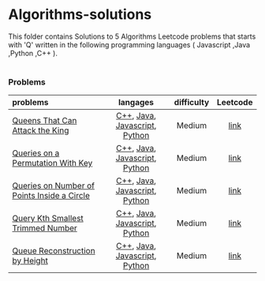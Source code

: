 # Algorithms-solutions
This folder contains Solutions to 5 Algorithms Leetcode problems that starts with 'Q' written in the following programming languages ( Javascript ,Java ,Python ,C++ ).<br><br>
### Problems ###
|problems|langages|difficulty|Leetcode|
|:-------|:------:|:--------:|:------:|
|[Queens That Can Attack the King](https://github.com/AnasImloul/Leetcode-solutions/tree/main/algorithms/Q/Queens%20That%20Can%20Attack%20the%20King/)|[C++](https://github.com/AnasImloul/Leetcode-solutions/tree/main/algorithms/Q/Queens%20That%20Can%20Attack%20the%20King/Queens%20That%20Can%20Attack%20the%20King.cpp), [Java](https://github.com/AnasImloul/Leetcode-solutions/tree/main/algorithms/Q/Queens%20That%20Can%20Attack%20the%20King/Queens%20That%20Can%20Attack%20the%20King.java), [Javascript](https://github.com/AnasImloul/Leetcode-solutions/tree/main/algorithms/Q/Queens%20That%20Can%20Attack%20the%20King/Queens%20That%20Can%20Attack%20the%20King.js), [Python](https://github.com/AnasImloul/Leetcode-solutions/tree/main/algorithms/Q/Queens%20That%20Can%20Attack%20the%20King/Queens%20That%20Can%20Attack%20the%20King.py)|Medium|[link](https://leetcode.com/problems/queens-that-can-attack-the-king)|
|[Queries on a Permutation With Key](https://github.com/AnasImloul/Leetcode-solutions/tree/main/algorithms/Q/Queries%20on%20a%20Permutation%20With%20Key/)|[C++](https://github.com/AnasImloul/Leetcode-solutions/tree/main/algorithms/Q/Queries%20on%20a%20Permutation%20With%20Key/Queries%20on%20a%20Permutation%20With%20Key.cpp), [Java](https://github.com/AnasImloul/Leetcode-solutions/tree/main/algorithms/Q/Queries%20on%20a%20Permutation%20With%20Key/Queries%20on%20a%20Permutation%20With%20Key.java), [Javascript](https://github.com/AnasImloul/Leetcode-solutions/tree/main/algorithms/Q/Queries%20on%20a%20Permutation%20With%20Key/Queries%20on%20a%20Permutation%20With%20Key.js), [Python](https://github.com/AnasImloul/Leetcode-solutions/tree/main/algorithms/Q/Queries%20on%20a%20Permutation%20With%20Key/Queries%20on%20a%20Permutation%20With%20Key.py)|Medium|[link](https://leetcode.com/problems/queries-on-a-permutation-with-key)|
|[Queries on Number of Points Inside a Circle](https://github.com/AnasImloul/Leetcode-solutions/tree/main/algorithms/Q/Queries%20on%20Number%20of%20Points%20Inside%20a%20Circle/)|[C++](https://github.com/AnasImloul/Leetcode-solutions/tree/main/algorithms/Q/Queries%20on%20Number%20of%20Points%20Inside%20a%20Circle/Queries%20on%20Number%20of%20Points%20Inside%20a%20Circle.cpp), [Java](https://github.com/AnasImloul/Leetcode-solutions/tree/main/algorithms/Q/Queries%20on%20Number%20of%20Points%20Inside%20a%20Circle/Queries%20on%20Number%20of%20Points%20Inside%20a%20Circle.java), [Javascript](https://github.com/AnasImloul/Leetcode-solutions/tree/main/algorithms/Q/Queries%20on%20Number%20of%20Points%20Inside%20a%20Circle/Queries%20on%20Number%20of%20Points%20Inside%20a%20Circle.js), [Python](https://github.com/AnasImloul/Leetcode-solutions/tree/main/algorithms/Q/Queries%20on%20Number%20of%20Points%20Inside%20a%20Circle/Queries%20on%20Number%20of%20Points%20Inside%20a%20Circle.py)|Medium|[link](https://leetcode.com/problems/queries-on-number-of-points-inside-a-circle)|
|[Query Kth Smallest Trimmed Number](https://github.com/AnasImloul/Leetcode-solutions/tree/main/algorithms/Q/Query%20Kth%20Smallest%20Trimmed%20Number/)|[C++](https://github.com/AnasImloul/Leetcode-solutions/tree/main/algorithms/Q/Query%20Kth%20Smallest%20Trimmed%20Number/Query%20Kth%20Smallest%20Trimmed%20Number.cpp), [Java](https://github.com/AnasImloul/Leetcode-solutions/tree/main/algorithms/Q/Query%20Kth%20Smallest%20Trimmed%20Number/Query%20Kth%20Smallest%20Trimmed%20Number.java), [Javascript](https://github.com/AnasImloul/Leetcode-solutions/tree/main/algorithms/Q/Query%20Kth%20Smallest%20Trimmed%20Number/Query%20Kth%20Smallest%20Trimmed%20Number.js), [Python](https://github.com/AnasImloul/Leetcode-solutions/tree/main/algorithms/Q/Query%20Kth%20Smallest%20Trimmed%20Number/Query%20Kth%20Smallest%20Trimmed%20Number.py)|Medium|[link](https://leetcode.com/problems/query-kth-smallest-trimmed-number)|
|[Queue Reconstruction by Height](https://github.com/AnasImloul/Leetcode-solutions/tree/main/algorithms/Q/Queue%20Reconstruction%20by%20Height/)|[C++](https://github.com/AnasImloul/Leetcode-solutions/tree/main/algorithms/Q/Queue%20Reconstruction%20by%20Height/Queue%20Reconstruction%20by%20Height.cpp), [Java](https://github.com/AnasImloul/Leetcode-solutions/tree/main/algorithms/Q/Queue%20Reconstruction%20by%20Height/Queue%20Reconstruction%20by%20Height.java), [Javascript](https://github.com/AnasImloul/Leetcode-solutions/tree/main/algorithms/Q/Queue%20Reconstruction%20by%20Height/Queue%20Reconstruction%20by%20Height.js), [Python](https://github.com/AnasImloul/Leetcode-solutions/tree/main/algorithms/Q/Queue%20Reconstruction%20by%20Height/Queue%20Reconstruction%20by%20Height.py)|Medium|[link](https://leetcode.com/problems/queue-reconstruction-by-height)|